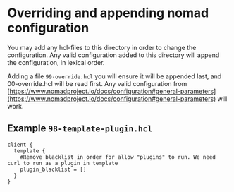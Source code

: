 # Overriding and appending nomad configuration

You may add any hcl-files to this directory in order to change the configuration.
Any valid configuration added to this directory will append the configuration, in lexical order.

Adding a file `99-override.hcl` you will ensure it will be appended last, and 00-override.hcl will be read first.
Any valid configuration from [https://www.nomadproject.io/docs/configuration#general-parameters](https://www.nomadproject.io/docs/configuration#general-parameters) will work.

## Example `98-template-plugin.hcl`
```hcl
client {
  template {
    #Remove blacklist in order for allow "plugins" to run. We need curl to run as a plugin in template
    plugin_blacklist = []
  }
}
```
